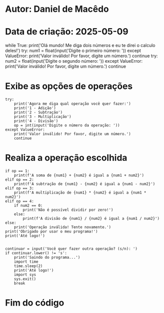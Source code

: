 # Autor: Daniel de Macêdo
# Data de criação: 2025-05-09

while True:
    print('Olá mundo! Me diga dois números e eu te direi o calculo deles!')
    try:
        num1 = float(input('Digite o primeiro número: '))
    except ValueError:
        print('Valor inválido! Por favor, digite um número.')
        continue
    try:
        num2 = float(input('Digite o segundo número: '))
    except ValueError:
        print('Valor inválido! Por favor, digite um número.')
        continue

# Exibe as opções de operações
    try:
        print('Agora me diga qual operação você quer fazer:')
        print('1 - Adição')
        print('2 - Subtração')
        print('3 - Multiplicação')
        print('4 - Divisão')
        op = int(input('Digite o número da operação: '))
    except ValueError:
        print('Valor inválido! Por favor, digite um número.')
        continue    
# Realiza a operação escolhida

    if op == 1:
        print(f'A soma de {num1} + {num2} é igual a {num1 + num2}')
    elif op == 2:
        print(f'A subtração de {num1} - {num2} é igual a {num1 - num2}')
    elif op == 3:
        print(f'A multiplicação de {num1} * {num2} é igual a {num1 * num2}')
    elif op == 4:
        if num2 == 0:
            print('Não é possível dividir por zero!')
        else:
            print(f'A divisão de {num1} / {num2} é igual a {num1 / num2}')
    else:
        print('Operação inválida! Tente novamente.')
    print('Obrigado por usar o meu programa!')
    print('Até logo!')


    continuar = input('Você quer fazer outra operação? (s/n): ')
    if continuar.lower() != 's':
        print('Saindo do programa...')
        import time
        time.sleep(2)
        print('Até logo!')
        import sys
        sys.exit()
        break

# Fim do código
